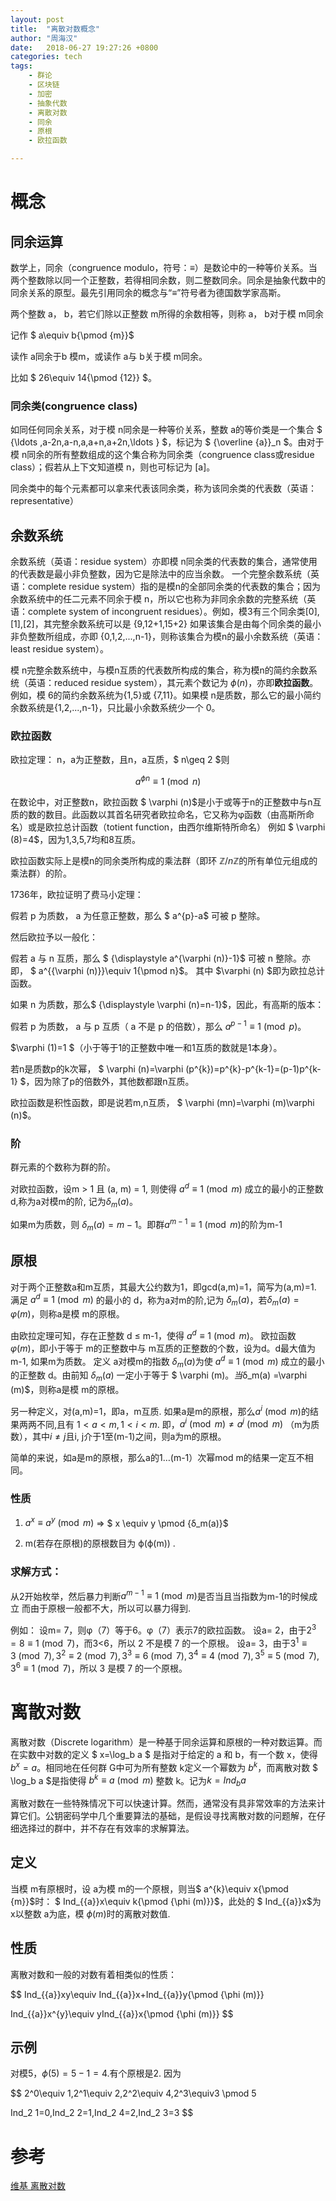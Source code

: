 ```yaml
---
layout: post
title:  "离散对数概念"
author: "周海汉"
date:   2018-06-27 19:27:26 +0800
categories: tech
tags:
    - 群论
    - 区块链
    - 加密
    - 抽象代数
    - 离散对数
    - 同余
    - 原根
    - 欧拉函数

---
```


# 概念
## 同余运算
数学上，同余（congruence modulo，符号：$\equiv$）是数论中的一种等价关系。当两个整数除以同一个正整数，若得相同余数，则二整数同余。同余是抽象代数中的同余关系的原型。最先引用同余的概念与“$\equiv$”符号者为德国数学家高斯。

两个整数 a， b，若它们除以正整数 m所得的余数相等，则称  a， b对于模 m同余

记作 $ a\equiv b{\pmod {m}}$

读作  a同余于b 模m，或读作 a与  b关于模  m同余。

比如 $ 26\equiv 14{\pmod {12}} $。

### 同余类(congruence class)
如同任何同余关系，对于模  n同余是一种等价关系，整数  a的等价类是一个集合 $ {\ldots ,a-2n,a-n,a,a+n,a+2n,\ldots } $，标记为 $ {\overline {a}}_n $。由对于模 n同余的所有整数组成的这个集合称为同余类（congruence class或residue class）；假若从上下文知道模 n，则也可标记为   [a]。

同余类中的每个元素都可以拿来代表该同余类，称为该同余类的代表数（英语：representative）

## 余数系统
余数系统（英语：residue system）亦即模 n同余类的代表数的集合，通常使用的代表数是最小非负整数，因为它是除法中的应当余数。
一个完整余数系统（英语：complete residue system）指的是模n的全部同余类的代表数的集合；因为余数系统中的任二元素不同余于模  n，所以它也称为非同余余数的完整系统（英语：complete system of incongruent residues）。例如，模3有三个同余类[0],[1],[2]，其完整余数系统可以是  \{9,12+1,15+2\}
如果该集合是由每个同余类的最小非负整数所组成，亦即  \{0,1,2,...,n-1\}，则称该集合为模n的最小余数系统（英语：least residue system）。

模  n完整余数系统中，与模n互质的代表数所构成的集合，称为模n的简约余数系统（英语：reduced residue system），其元素个数记为 $\phi(n)$，亦即**欧拉函数**。例如，模 6的简约余数系统为\{1,5\}或 \{7,11\}。如果模 n是质数，那么它的最小简约余数系统是\{1,2,...,n-1\}，只比最小余数系统少一个 0。

### 欧拉函数 
欧拉定理：
n，a为正整数，且n，a互质，$ n\geq 2 $则

$$
 a^{\phi n} \equiv 1\pmod  n
$$

在数论中，对正整数n，欧拉函数 $ \varphi (n)$是小于或等于n的正整数中与n互质的数的数目。此函数以其首名研究者欧拉命名，它又称为φ函数（由高斯所命名）或是欧拉总计函数（totient function，由西尔维斯特所命名）
例如 $ \varphi (8)=4$，因为1,3,5,7均和8互质。

欧拉函数实际上是模n的同余类所构成的乘法群（即环 ${\mathbb  {Z}}/n{\mathbb  {Z}}$的所有单位元组成的乘法群）的阶。

1736年，欧拉证明了费马小定理：

假若  p 为质数， a 为任意正整数，那么 $ a^{p}-a$ 可被  p 整除。

然后欧拉予以一般化：

假若 a 与 n 互质，那么 $ {\displaystyle a^{\varphi (n)}-1}$ 可被  n 整除。亦即， $ a^{{\varphi (n)}}\equiv 1{\pmod  n}$。
其中 $\varphi (n) $即为欧拉总计函数。

如果  n 为质数，那么$ {\displaystyle \varphi (n)=n-1}$，因此，有高斯的版本：

假若 p 为质数，  a 与  p 互质（ a 不是 p 的倍数），那么 $a^{{p-1}}\equiv 1{\pmod  p}$。

$\varphi (1)=1 $（小于等于1的正整数中唯一和1互质的数就是1本身）。

若n是质数p的k次幂， $ \varphi (n)=\varphi (p^{k})=p^{k}-p^{k-1}=(p-1)p^{k-1} $，因为除了p的倍数外，其他数都跟n互质。

欧拉函数是积性函数，即是说若m,n互质， $ \varphi (mn)=\varphi (m)\varphi (n)$。

### 阶
群元素的个数称为群的阶。

对欧拉函数，设m > 1 且 (a, m) = 1, 则使得
$a^d\equiv 1\pmod m$
成立的最小的正整数d,称为a对模m的阶, 记为$δ_m(a)$。

如果m为质数，则 $δ_m(a)=m-1$。即群$a^{m-1}\equiv 1\pmod m$的阶为m-1

## 原根

对于两个正整数a和m互质，其最大公约数为1，即gcd(a,m)=1，简写为(a,m)=1.
满足 $a^d \equiv 1 \pmod m$ 的最小的 d，称为a对m的阶,记为
$δ_m(a)$，若$δ_m(a) =\varphi (m)$，则称a是模 m的原根。

由欧拉定理可知，存在正整数 d ≤ m-1，使得 $a^d\equiv 1 \pmod m$。  欧拉函数 $\varphi (m)$，即小于等于 m的正整数中与 m互质的正整数的个数，设为d。d最大值为m-1, 如果m为质数。
定义 a对模m的指数 $δ_m(a)$为使 $a^d\equiv 1 \pmod m$ 成立的最小的正整数 d。由前知 $δ_m(a)$ 一定小于等于 $ \varphi (m)$。当$δ_m(a) =\varphi (m)$，则称a是模 m的原根。

另一种定义，对(a,m)=1，即a，m互质.
如果a是m的原根，那么$a^i \pmod m$的结果两两不同,且有 $1 < a < m, 1 < i < m$.
即，$a^i \pmod m \ne a^j \pmod m$ （m为质数），其中$i\ne j$且i, j介于1至(m-1)之间，则a为m的原根。

简单的来说，如a是m的原根，那么a的1…(m-1）次幂mod m的结果一定互不相同。

### 性质
1. $a^x \equiv a^y \pmod m$ => $
 x \equiv y \pmod {δ_m(a)}$

2. m(若存在原根)的原根数目为 ϕ(ϕ(m)) .

### 求解方式：
从2开始枚举，然后暴力判断$a^{m-1} \equiv 1 \pmod m$是否当且当指数为m-1的时候成立 
而由于原根一般都不大，所以可以暴力得到. 

例如： 
设m= 7，则φ（7）等于6。φ（7）表示7的欧拉函数。 
设a= 2，由于$2^3=8\equiv 1\pmod 7$，而3<6，所以 2 不是模 7 的一个原根。 
设a= 3，由于$3^1\equiv 3 \pmod 7, 3^2\equiv 2 \pmod 7,3^3\equiv 6 \pmod 7,3^4\equiv 4 \pmod 7,3^5\equiv 5 \pmod 7,3^6\equiv 1 \pmod 7$，所以 3 是模 7 的一个原根。


# 离散对数

离散对数（Discrete logarithm）是一种基于同余运算和原根的一种对数运算。而在实数中对数的定义 $ x=\log_b a $ 是指对于给定的 a 和 b，有一个数 x，使得$b^x = a$。相同地在任何群 G中可为所有整数 k定义一个幂数为 $b^k$，而离散对数 $ \log_b a $是指使得 $b^k \equiv a \pmod m$ 整数 k。记为$k=Ind_b a$

离散对数在一些特殊情况下可以快速计算。然而，通常没有具非常效率的方法来计算它们。公钥密码学中几个重要算法的基础，是假设寻找离散对数的问题解，在仔细选择过的群中，并不存在有效率的求解算法。

## 定义
当模 m有原根时，设 a为模 m的一个原根，则当$ a^{k}\equiv x{\pmod  {m}}$时：
$ Ind_{{a}}x\equiv k{\pmod  {\phi (m)}}$，此处的 $ Ind_{{a}}x$为  x以整数  a为底，模 $\phi (m)$时的离散对数值.
## 性质
离散对数和一般的对数有着相类似的性质：



$$
Ind_{{a}}xy\equiv Ind_{{a}}x+Ind_{{a}}y{\pmod  {\phi (m)}}


Ind_{{a}}x^{y}\equiv yInd_{{a}}x{\pmod  {\phi (m)}}
$$

## 示例
对模5，$\phi(5)=5-1=4$.有个原根是2. 因为

$$
2^0\equiv 1,2^1\equiv 2,2^2\equiv 4,2^3\equiv3 \pmod 5

Ind_2 1=0,Ind_2 2=1,Ind_2 4=2,Ind_2 3=3
$$

# 参考
[维基 离散对数](https://zh.wikipedia.org/wiki/%E7%A6%BB%E6%95%A3%E5%AF%B9%E6%95%B0)
